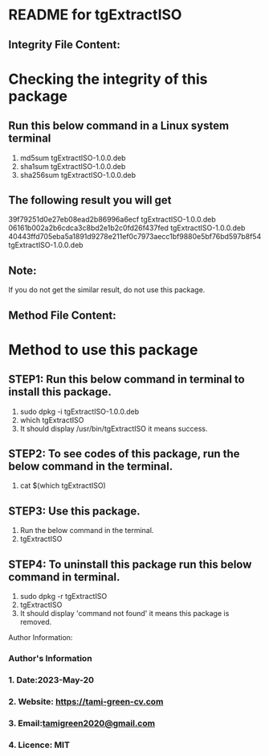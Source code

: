 # README for tgExtractISO
## Integrity File Content:
# Checking the integrity of this package
##  Run this below command in a Linux system terminal
1. md5sum tgExtractISO-1.0.0.deb
2. sha1sum tgExtractISO-1.0.0.deb
3. sha256sum tgExtractISO-1.0.0.deb

## The following result you will get
39f79251d0e27eb08ead2b86996a6ecf  tgExtractISO-1.0.0.deb
06161b002a2b6cdca3c8bd2e1b2c0fd26f437fed  tgExtractISO-1.0.0.deb
40443ffd705eba5a1891d9278e211ef0c7973aecc1bf9880e5bf76bd597b8f54  tgExtractISO-1.0.0.deb

## Note:
If you do not get the similar result, do not use this package.

## Method File Content:
# Method to use this package
## STEP1: Run this below command in terminal to install this package.
1. sudo dpkg -i tgExtractISO-1.0.0.deb
2. which tgExtractISO
3. It should display /usr/bin/tgExtractISO it means success.

## STEP2: To see codes of this package, run the below command in the terminal.
1. cat $(which tgExtractISO)

## STEP3: Use this package.
1. Run the below command in the terminal.
2. tgExtractISO

## STEP4: To uninstall this package run this below command in terminal.
1. sudo dpkg -r tgExtractISO
2. tgExtractISO
3. It should display 'command not found' it means this package is removed.

Author Information:
### Author's Information
### 1. Date:2023-May-20
### 2. Website: https://tami-green-cv.com
### 3. Email:tamigreen2020@gmail.com
### 4. Licence: MIT


